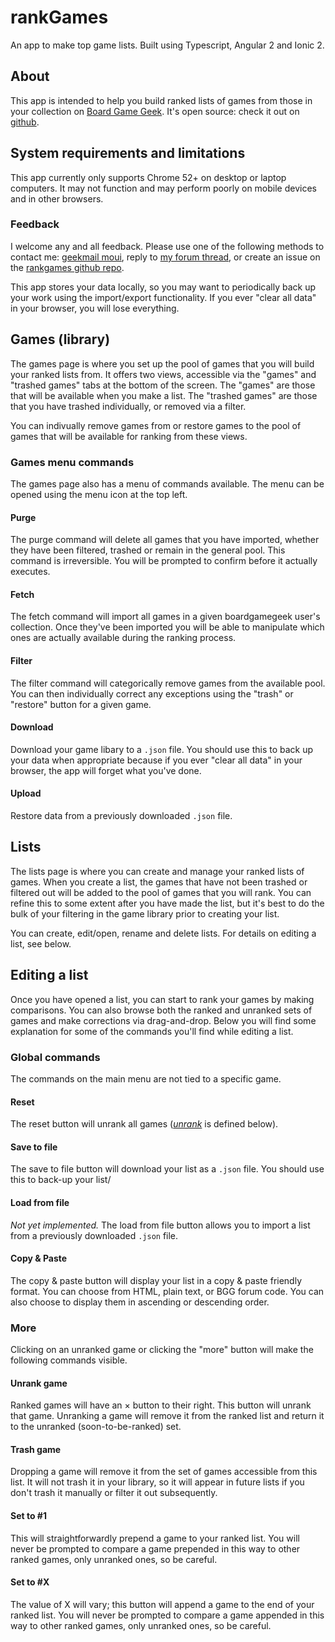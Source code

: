 # rankGames

An app to make top game lists. Built using Typescript, Angular 2 and Ionic 2.

## About
This app is intended to help you build ranked lists of games from those in your collection
on [Board Game Geek](http://boardgamegeek.com). It's open source: check it out on [github](https://github.com/moui72/rankGames/).
## System requirements and limitations
This app currently only supports Chrome 52+ on desktop or laptop computers.
It may not function and may perform poorly on mobile devices and in other browsers.

### Feedback
I welcome any and all feedback. Please use one of the following methods to contact me: [geekmail moui](https://www.boardgamegeek.com/geekmail/compose?touser=moui), reply to [my forum thread](https://www.boardgamegeek.com/article/23452478), or create an issue on the [rankgames github repo](https://github.com/moui72/rankGames/issues).

This app stores your data locally, so you may want to periodically back up your work using the import/export functionality. If you ever "clear all data" in your browser, you will lose everything.


## Games (library)
The games page is where you set up the pool of games that you will build
your ranked lists from. It offers two views, accessible via the "games"
and "trashed games" tabs at the bottom of the screen. The "games" are
those that will be available when you make a list. The "trashed games"
are those that you have trashed individually, or removed via a filter.

You can indivually remove games from or restore games to the pool of
games that will be available for ranking from these views.

### Games menu commands
The games page also has a menu of commands available. The menu can be
opened using the menu icon at the top left.

#### Purge
The purge command will delete all games that you have imported, whether
they have been filtered, trashed or remain in the general pool. This
command is irreversible. You will be prompted to confirm before it
actually executes.

#### Fetch
The fetch command will import all games in a given boardgamegeek user's
collection. Once they've been imported you will be able to manipulate
which ones are actually available during the ranking process.

#### Filter
The filter command will categorically remove games from the available
pool. You can then individually correct any exceptions using the "trash"
or "restore" button for a given game.

#### Download
Download your game libary to a `.json` file. You should use this to back up your data when
appropriate because if you ever "clear all data" in your browser, the app will forget what
you've done.

#### Upload
Restore data from a previously downloaded `.json` file.

## Lists
The lists page is where you can create and manage your ranked lists of games. 
When you create a list, the games that have not been trashed or filtered out 
will be added to the pool of games that you will rank. You can refine this to some 
extent after you have made the list, but it's best to do the bulk of your filtering 
in the game library prior to creating your list.

You can create, edit/open, rename and delete lists. For details on editing a list, see below.

## Editing a list
Once you have opened a list, you can start to rank your games by making comparisons. 
You can also browse both the ranked and unranked sets of games and make corrections via 
drag-and-drop. Below you will find some explanation for some of the commands you'll find 
while editing a list.

### Global commands
The commands on the main menu are not tied to a specific game.

#### Reset
The reset button will unrank all games (*[unrank](#Unrank_game_92)* is defined below).

#### Save to file
The save to file button will download your list as a `.json` file. You should use this to 
back-up your list/

#### Load from file
*Not yet implemented.* The load from file button allows you to import a list from a previously
downloaded `.json` file.

#### Copy &amp; Paste
The copy &amp; paste button will display your list in a copy &amp; paste friendly format. You 
can choose from HTML, plain text, or BGG forum code. You can also choose to display them in
ascending or descending order.

### More
Clicking on an unranked game or clicking the "more" button will make the following commands
visible.

#### Unrank game
Ranked games will have an &times; button to their right. This button will unrank that game.
Unranking a game will remove it from the ranked list and return it to the 
unranked (soon-to-be-ranked) set.

#### Trash game
Dropping a game will remove it from the set of games accessible from this list.
It will not trash it in your library, so it will appear in future lists if you
don't trash it manually or filter it out subsequently.

#### Set to #1
This will straightforwardly prepend a game to your ranked list. You will never be prompted 
to compare a game prepended in this way to other ranked games, only unranked ones, so be careful.

#### Set to #X
The value of X will vary; this button will append a game to the end of your ranked list. 
You will never be prompted to compare a game appended in this way to other ranked games, 
only unranked ones, so be careful.
 
